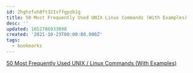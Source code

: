 ```yaml
---
id: 2hghzfuh8ft321vffgpzb1g
title: 50 Most Frequently Used UNIX Linux Commands (With Examples)
desc: ''
updated: 1652786933098
created: '2021-10-23T00:00:00.000Z'
tags:
  - bookmarks
---
```


[50 Most Frequently Used UNIX / Linux Commands (With Examples)](https://www.thegeekstuff.com/2010/11/50-linux-commands/)

